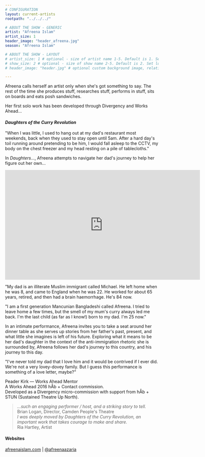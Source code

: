 ```yaml
---
# CONFIGURATION
layout: current-artists
rootpath: "../../../"

# ABOUT THE SHOW - GENERIC
artist: "Afreena Islam"
artist_size: 1
header_image: "header_afreena.jpg"
season: "Afreena Islam"

# ABOUT THE SHOW - LAYOUT
# artist_size: 1 # optional - size of artist name 1-5. Default is 1. Set longer names to lower values
# show_size: 2 # optional - size of show name 2-5. Default is 2. Set longer names to lower values
# header_image: "header.jpg" # optional custom background image, relative to current page

---
```

Afreena calls herself an artist only when she's got something to say. The rest of the time she produces stuff, researches stuff, performs in stuff, sits on boards and eats posh sandwiches.             
         
Her first solo work has been developed through Divergency and Works Ahead…        
         
#### *Daughters of the Curry Revolution*         
"When I was little, I used to hang out at my dad's restaurant most weekends, back when they used to stay open until 5am. After a hard day's toil running around pretending to be him, I would fall asleep to the CCTV, my body on the chest freezer and my head resting on a pile of tablecloths."              
            
In *Daughters…*, Afreena attempts to navigate her dad's journey to help her figure out her own…           
               
<iframe width="640" height="360" src="http://www.youtube.com/embed/oU1kXBP4Tg0?rel=0" frameborder="0" allowfullscreen></iframe>         
             
"My dad is an illiterate Muslim immigrant called Michael. He left home when he was 8, and came to England when he was 22. He worked for about 65 years, retired, and then had a brain haemorrhage. He's 84 now.    
         
"I am a first generation Mancunian Bangladeshi called Afreena. I tried to leave home a few times, but the smell of my mum's curry always led me back. I'm the last child (as far as I know!) born to my dad. I'm 25 now."           
             
In an intimate performance, Afreena invites you to take a seat around her dinner table as she serves up stories from her father's past, present, and what little she imagines is left of his future. Exploring what it means to be her dad's daughter in the context of the anti-immigration rhetoric she is surrounded by, Afreena follows her dad's journey to this country, and his journey to this day.               
             
"I've never told my dad that I love him and it would be contrived if I ever did. We're not a very lovey-dovey family. But I guess this performance is something of a love letter, maybe?"                 
         
Peader Kirk — Works Ahead Mentor            
A Works Ahead 2016 hÅb + Contact commission.            
Developed as a Divergency micro-commission with support from hÅb + STUN (Sustained Theatre Up North).         
         
>*…such an engaging performer / host, and a striking story to tell.*<br>Brian Logan, Director, Camden People's Theatre                
>*I was deeply moved by Daughters of the Curry Revolution, an important work that takes courage to make and share.*<br>Ria Hartley, Artist                
              
#### Websites          
<a href="http://www.afreenaislam.com" target="_blank">afreenaislam.com</a> | <a href="http://twitter.com/afreenaazaria" target="_blank">@afreenaazaria</a>
